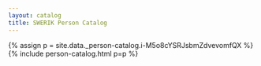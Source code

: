 ```yaml
---
layout: catalog
title: SWERIK Person Catalog
---
```

{% assign p = site.data._person-catalog.i-M5o8cYSRJsbmZdvevomfQX %}
{% include person-catalog.html p=p %}

